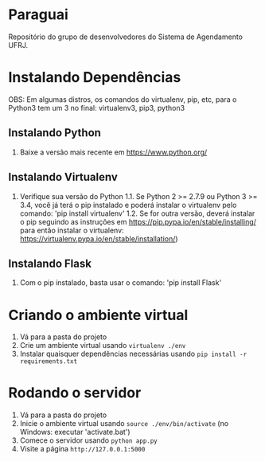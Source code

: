 # Paraguai
Repositório do grupo de desenvolvedores do Sistema de Agendamento UFRJ.

# Instalando Dependências

OBS: Em algumas distros, os comandos do virtualenv, pip, etc, para o Python3 tem um 3 no final: virtualenv3, pip3, python3

## Instalando Python
1. Baixe a versão mais recente em https://www.python.org/

## Instalando Virtualenv
1. Verifique sua versão do Python
1.1. Se Python 2 >= 2.7.9 ou Python 3 >= 3.4, você já terá o pip instalado e poderá instalar o virtualenv pelo comando: 'pip install virtualenv'
1.2. Se for outra versão, deverá instalar o pip seguindo as instruções em https://pip.pypa.io/en/stable/installing/ para então instalar o virtualenv: https://virtualenv.pypa.io/en/stable/installation/)

## Instalando Flask
1. Com o pip instalado, basta usar o comando: 'pip install Flask'

# Criando o ambiente virtual
1. Vá para a pasta do projeto
2. Crie um ambiente virtual usando `virtualenv ./env`
3. Instalar quaisquer dependências necessárias usando `pip install -r requirements.txt`

# Rodando o servidor
1. Vá para a pasta do projeto
4. Inicie o ambiente virtual usando `source ./env/bin/activate` (no Windows: executar 'activate.bat')
3. Comece o servidor usando `python app.py`
4. Visite a página `http://127.0.0.1:5000`